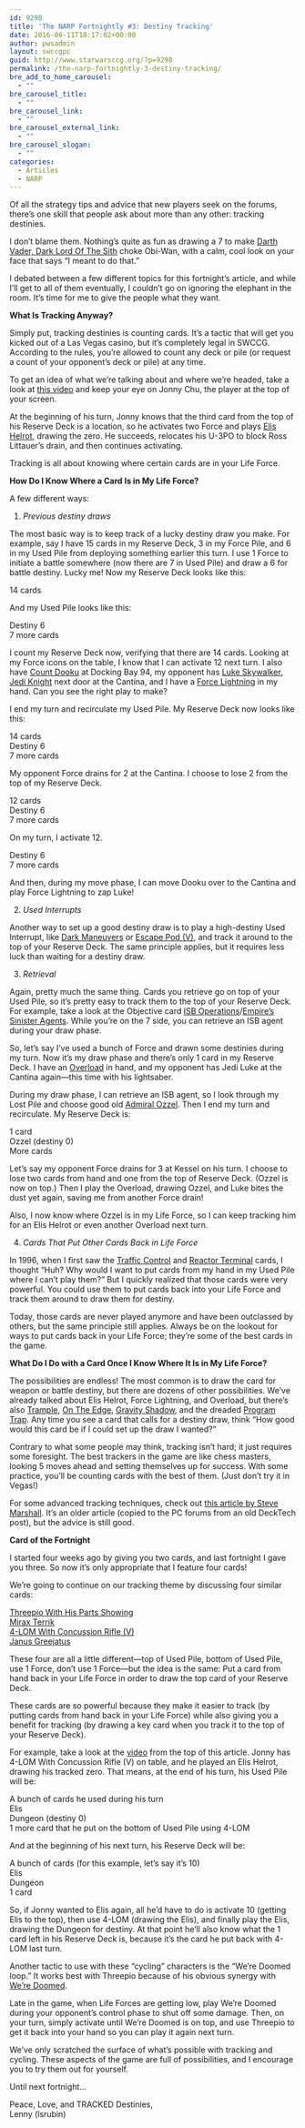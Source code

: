 ```yaml
---
id: 9298
title: 'The NARP Fortnightly #3: Destiny Tracking'
date: 2016-06-11T18:17:02+00:00
author: pwsadmin
layout: swccgpc
guid: http://www.starwarsccg.org/?p=9298
permalink: /the-narp-fortnightly-3-destiny-tracking/
bre_add_to_home_carousel:
  - ""
bre_carousel_title:
  - ""
bre_carousel_link:
  - ""
bre_carousel_external_link:
  - ""
bre_carousel_slogan:
  - ""
categories:
  - Articles
  - NARP
---
```

Of all the strategy tips and advice that new players seek on the forums, there’s one skill that people ask about more than any other: tracking destinies.

I don’t blame them. Nothing’s quite as fun as drawing a 7 to make [Darth Vader, Dark Lord Of The Sith](http://www.starwarsccg.org/cardlist-beta/img/SpecialEdition-Dark/darthvaderdarklordofthesith.gif) choke Obi-Wan, with a calm, cool look on your face that says “I meant to do that.”

I debated between a few different topics for this fortnight’s article, and while I’ll get to all of them eventually, I couldn’t go on ignoring the elephant in the room. It’s time for me to give the people what they want.

**What Is Tracking Anyway?**

Simply put, tracking destinies is counting cards. It’s a tactic that will get you kicked out of a Las Vegas casino, but it’s completely legal in SWCCG. According to the rules, you’re allowed to count any deck or pile (or request a count of your opponent’s deck or pile) at any time.

To get an idea of what we’re talking about and where we’re headed, take a look at [this video](http://www.youtube.com/watch?v=SJe3gJYyqMM&t=130m45s) and keep your eye on Jonny Chu, the player at the top of your screen.

At the beginning of his turn, Jonny knows that the third card from the top of his Reserve Deck is a location, so he activates two Force and plays [Elis Helrot](http://www.starwarsccg.org/cardlist-beta/img/Premiere-Dark/elishelrot.gif), drawing the zero. He succeeds, relocates his U-3PO to block Ross Littauer’s drain, and then continues activating.

Tracking is all about knowing where certain cards are in your Life Force.

**How Do I Know Where a Card Is in My Life Force?**

A few different ways:

  1. _Previous destiny draws_

The most basic way is to keep track of a lucky destiny draw you make. For example, say I have 15 cards in my Reserve Deck, 3 in my Force Pile, and 6 in my Used Pile from deploying something earlier this turn. I use 1 Force to initiate a battle somewhere (now there are 7 in Used Pile) and draw a 6 for battle destiny. Lucky me! Now my Reserve Deck looks like this:

14 cards

And my Used Pile looks like this:

Destiny 6  
7 more cards

I count my Reserve Deck now, verifying that there are 14 cards. Looking at my Force icons on the table, I know that I can activate 12 next turn. I also have [Count Dooku](http://www.starwarsccg.org/cardlist-beta/img/Set0-Dark/countdooku.gif) at Docking Bay 94, my opponent has [Luke Skywalker, Jedi Knight](http://www.starwarsccg.org/cardlist-beta/img/DeathStarII-Light/lukeskywalkerjediknight.gif) next door at the Cantina, and I have a [Force Lightning](http://www.starwarsccg.org/cardlist-beta/img/DeathStarII-Dark/forcelightning.gif) in my hand. Can you see the right play to make?

I end my turn and recirculate my Used Pile. My Reserve Deck now looks like this:

14 cards  
Destiny 6  
7 more cards

My opponent Force drains for 2 at the Cantina. I choose to lose 2 from the top of my Reserve Deck.

12 cards  
Destiny 6  
7 more cards

On my turn, I activate 12.

Destiny 6  
7 more cards

And then, during my move phase, I can move Dooku over to the Cantina and play Force Lightning to zap Luke!

<ol start="2">
  <li>
    <em>Used Interrupts</em>
  </li>
</ol>

Another way to set up a good destiny draw is to play a high-destiny Used Interrupt, like [Dark Maneuvers](http://www.starwarsccg.org/cardlist-beta/img/Premiere-Dark/darkmaneuvers.gif) or [Escape Pod (V)](http://www.starwarsccg.org/cardlist-beta/img/Set1-Light/escapepod.gif), and track it around to the top of your Reserve Deck. The same principle applies, but it requires less luck than waiting for a destiny draw.

<ol start="3">
  <li>
    <em>Retrieval</em>
  </li>
</ol>

Again, pretty much the same thing. Cards you retrieve go on top of your Used Pile, so it’s pretty easy to track them to the top of your Reserve Deck. For example, take a look at the Objective card [ISB Operations](http://www.starwarsccg.org/cardlists/images/starwars/SpecialEdition-Dark/large/isboperations.gif)/[Empire&#8217;s Sinister Agents](http://www.starwarsccg.org/cardlists/images/starwars/SpecialEdition-Dark/large/empiressinisteragents.gif). While you’re on the 7 side, you can retrieve an ISB agent during your draw phase.

So, let’s say I’ve used a bunch of Force and drawn some destinies during my turn. Now it’s my draw phase and there’s only 1 card in my Reserve Deck. I have an [Overload](http://www.starwarsccg.org/cardlist-beta/img/Premiere-Dark/overload.gif) in hand, and my opponent has Jedi Luke at the Cantina again—this time with his lightsaber.

During my draw phase, I can retrieve an ISB agent, so I look through my Lost Pile and choose good old [Admiral Ozzel](http://www.starwarsccg.org/cardlist-beta/img/Hoth-Dark/admiralozzel.gif). Then I end my turn and recirculate. My Reserve Deck is:

1 card  
Ozzel (destiny 0)  
More cards

Let’s say my opponent Force drains for 3 at Kessel on his turn. I choose to lose two cards from hand and one from the top of Reserve Deck. (Ozzel is now on top.) Then I play the Overload, drawing Ozzel, and Luke bites the dust yet again, saving me from another Force drain!

Also, I now know where Ozzel is in my Life Force, so I can keep tracking him for an Elis Helrot or even another Overload next turn.

<ol start="4">
  <li>
    <em>Cards That Put Other Cards Back in Life Force</em>
  </li>
</ol>

In 1996, when I first saw the [Traffic Control](http://www.starwarsccg.org/cardlist-beta/img/Premiere-Light/trafficcontrol.gif) and [Reactor Terminal](http://www.starwarsccg.org/cardlist-beta/img/Premiere-Dark/reactorterminal.gif) cards, I thought “Huh? Why would I want to put cards from my hand in my Used Pile where I can’t play them?” But I quickly realized that those cards were very powerful. You could use them to put cards back into your Life Force and track them around to draw them for destiny.

Today, those cards are never played anymore and have been outclassed by others, but the same principle still applies. Always be on the lookout for ways to put cards back in your Life Force; they’re some of the best cards in the game.

**What Do I Do with a Card Once I Know Where It Is in My Life Force?**

The possibilities are endless! The most common is to draw the card for weapon or battle destiny, but there are dozens of other possibilities. We’ve already talked about Elis Helrot, Force Lightning, and Overload, but there’s also [Trample](http://www.starwarsccg.org/cardlist-beta/img/Hoth-Dark/trample.gif), [On The Edge](http://www.starwarsccg.org/cardlist-beta/img/Premiere-Light/ontheedge.gif), [Gravity Shadow](http://www.starwarsccg.org/cardlist-beta/img/Premium-Dark/gravityshadow.gif), and the dreaded [Program Trap](http://www.starwarsccg.org/cardlist-beta/img/ANewHope-Dark/programtrap.gif). Any time you see a card that calls for a destiny draw, think “How good would this card be if I could set up the draw I wanted?”

Contrary to what some people may think, tracking isn’t hard; it just requires some foresight. The best trackers in the game are like chess masters, looking 5 moves ahead and setting themselves up for success. With some practice, you’ll be counting cards with the best of them. (Just don’t try it in Vegas!)

For some advanced tracking techniques, check out [this article by Steve Marshall](http://www.starwarsccg.org/forums/viewtopic.php?f=332&t=55473). It’s an older article (copied to the PC forums from an old DeckTech post), but the advice is still good.

**Card of the Fortnight**

I started four weeks ago by giving you two cards, and last fortnight I gave you three. So now it’s only appropriate that I feature four cards!

We’re going to continue on our tracking theme by discussing four similar cards:

[Threepio With His Parts Showing](http://www.starwarsccg.org/cardlist-beta/img/Tatooine-Light/threepiowithhispartsshowing.gif)  
[Mirax Terrik](http://www.starwarsccg.org/cardlist-beta/img/ReflectionsII-Light/miraxterrik.gif)  
[4-LOM With Concussion Rifle (V)](http://www.starwarsccg.org/cardlist-beta/img/Set0-Dark/4lomwithconcussionrifle.gif)  
[Janus Greejatus](http://www.starwarsccg.org/cardlist-beta/img/DeathStarII-Dark/janusgreejatus.gif)

These four are all a little different—top of Used Pile, bottom of Used Pile, use 1 Force, don’t use 1 Force—but the idea is the same: Put a card from hand back in your Life Force in order to draw the top card of your Reserve Deck.

These cards are so powerful because they make it easier to track (by putting cards from hand back in your Life Force) while also giving you a benefit for tracking (by drawing a key card when you track it to the top of your Reserve Deck).

For example, take a look at the [video](http://www.youtube.com/watch?v=SJe3gJYyqMM&t=130m45s) from the top of this article. Jonny has 4-LOM With Concussion Rifle (V) on table, and he played an Elis Helrot, drawing his tracked zero. That means, at the end of his turn, his Used Pile will be:

A bunch of cards he used during his turn  
Elis  
Dungeon (destiny 0)  
1 more card that he put on the bottom of Used Pile using 4-LOM

And at the beginning of his next turn, his Reserve Deck will be:

A bunch of cards (for this example, let’s say it’s 10)  
Elis  
Dungeon  
1 card

So, if Jonny wanted to Elis again, all he’d have to do is activate 10 (getting Elis to the top), then use 4-LOM (drawing the Elis), and finally play the Elis, drawing the Dungeon for destiny. At that point he’ll also know what the 1 card left in his Reserve Deck is, because it’s the card he put back with 4-LOM last turn.

Another tactic to use with these “cycling” characters is the “We’re Doomed loop.” It works best with Threepio because of his obvious synergy with [We’re Doomed](http://www.starwarsccg.org/cardlist-beta/img/Premiere-Light/weredoomed.gif).

Late in the game, when Life Forces are getting low, play We’re Doomed during your opponent’s control phase to shut off some damage. Then, on your turn, simply activate until We’re Doomed is on top, and use Threepio to get it back into your hand so you can play it again next turn.

We’ve only scratched the surface of what’s possible with tracking and cycling. These aspects of the game are full of possibilities, and I encourage you to try them out for yourself.

Until next fortnight…

Peace, Love, and TRACKED Destinies,  
Lenny (lsrubin)